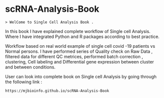# scRNA-Analysis-Book

```{note}
> WelCome to Single Cell Analysis Book .
```

In this book I have explained complete workflow of Single cell Analysis. Where I have integrated Python and R packages according to best practice.

Workflow based on real world example of single cell covid -19 patients vs Normal persons. 
I have performed series of Quality check on Raw Data , filtered data for different QC metrices, performed batch correction , clustering, Cell labeling and Differential gene expression between cluster and between conditions.

User can look into complete book on Single cell Analysis by going through the following link :

```
https://mjbioinfo.github.io/scRNA-Analysis-Book

```

